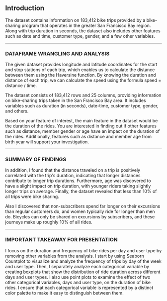 ## Introduction

The dataset contains information on 183,412 bike trips provided by a bike-sharing program that operates in the greater San Francisco Bay region. Along with trip duration in seconds, the dataset also includes other features such as date and time, customer type, gender, and a few other variables.

---

### DATAFRAME WRANGLING AND ANALYSIS

The given dataset provides longitude and latitude coordinates for the start and stop stations of each trip, which enables us to calculate the distance between them using the Haversine function. By knowing the duration and distance of each trip, we can calculate the speed using the formula speed = distance / time.

The dataset consists of 183,412 rows and 25 columns, providing information on bike-sharing trips taken in the San Francisco Bay area. It includes variables such as duration (in seconds), date-time, customer type, gender, and others.

Based on your feature of interest, the main feature in the dataset would be the duration of the rides. You are interested in finding out if other features such as distance, member gender or age have an impact on the duration of the rides. Additionally, features such as distance and member age from birth year will support your investigation.

---

### SUMMARY OF FINDINGS

In addition, I found that the distance traveled on a trip is positively correlated with the trip's duration, indicating that longer distances contribute to longer trip durations. Furthermore, age was discovered to have a slight impact on trip duration, with younger riders taking slightly longer trips on average. Finally, the dataset revealed that less than 10% of all trips were bike sharing.

Also I discovered that non-subscribers spend far longer on their excursions than regular customers do, and women typically ride for longer than men do. Bicycles can only be shared on excursions by subscribers, and these journeys make up roughly 10% of all rides.

---

### IMPORTANT TAKEAWAY FOR PRESENTATION

I focus on the duration and frequency of bike rides per day and user type by removing other variables from the analysis. I start by using Seaborn Countplot to visualize and analyze the frequency of trips by day of the week and user type. Then, I separately analyze each categorical variable by creating boxplots that show the distribution of ride duration across different days and user types. I also use point plots to examine the effect of two other categorical variables, days and user type, on the duration of bike rides. I ensure that each categorical variable is represented by a distinct color palette to make it easy to distinguish between them.
